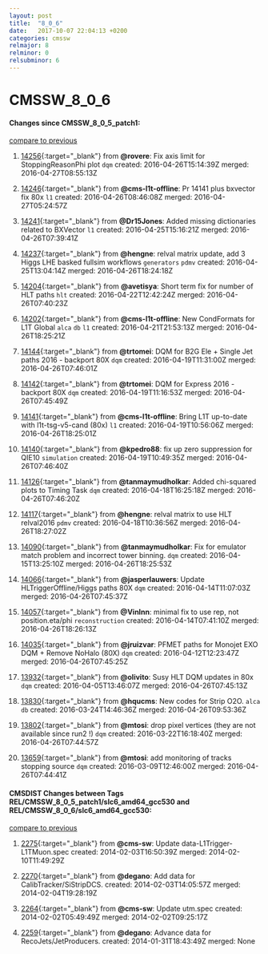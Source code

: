 ```yaml
---
layout: post
title:  "8_0_6"
date:   2017-10-07 22:04:13 +0200
categories: cmssw
relmajor: 8
relminor: 0
relsubminor: 6
---
```


# CMSSW_8_0_6
#### Changes since CMSSW_8_0_5_patch1:

[compare to previous](https://github.com/cms-sw/cmssw/compare/CMSSW_8_0_5_patch1...CMSSW_8_0_6)



1. [14256](http://github.com/cms-sw/cmssw/pull/14256){:target="_blank"}  from **@rovere**: Fix axis limit for StoppingReasonPhi plot `dqm`  created: 2016-04-26T15:14:39Z merged: 2016-04-27T08:55:13Z

1. [14246](http://github.com/cms-sw/cmssw/pull/14246){:target="_blank"}  from **@cms-l1t-offline**: Pr 14141 plus bxvector fix 80x `l1`  created: 2016-04-26T08:46:08Z merged: 2016-04-27T05:24:57Z

1. [14241](http://github.com/cms-sw/cmssw/pull/14241){:target="_blank"}  from **@Dr15Jones**: Added missing dictionaries related to BXVector `l1`  created: 2016-04-25T15:16:21Z merged: 2016-04-26T07:39:41Z

1. [14237](http://github.com/cms-sw/cmssw/pull/14237){:target="_blank"}  from **@hengne**: relval matrix update, add 3 Higgs LHE basked fullsim workflows `generators`  `pdmv`  created: 2016-04-25T13:04:14Z merged: 2016-04-26T18:24:18Z

1. [14204](http://github.com/cms-sw/cmssw/pull/14204){:target="_blank"}  from **@avetisya**: Short term fix for number of HLT paths `hlt`  created: 2016-04-22T12:42:24Z merged: 2016-04-26T07:40:23Z

1. [14202](http://github.com/cms-sw/cmssw/pull/14202){:target="_blank"}  from **@cms-l1t-offline**: New CondFormats for L1T Global `alca`  `db`  `l1`  created: 2016-04-21T21:53:13Z merged: 2016-04-26T18:25:21Z

1. [14144](http://github.com/cms-sw/cmssw/pull/14144){:target="_blank"}  from **@trtomei**: DQM for B2G Ele + Single Jet paths 2016 - backport 80X `dqm`  created: 2016-04-19T11:31:00Z merged: 2016-04-26T07:46:01Z

1. [14142](http://github.com/cms-sw/cmssw/pull/14142){:target="_blank"}  from **@trtomei**: DQM for Express 2016 - backport 80X `dqm`  created: 2016-04-19T11:16:53Z merged: 2016-04-26T07:45:49Z

1. [14141](http://github.com/cms-sw/cmssw/pull/14141){:target="_blank"}  from **@cms-l1t-offline**: Bring L1T up-to-date with l1t-tsg-v5-cand (80x) `l1`  created: 2016-04-19T10:56:06Z merged: 2016-04-26T18:25:01Z

1. [14140](http://github.com/cms-sw/cmssw/pull/14140){:target="_blank"}  from **@kpedro88**: fix up zero suppression for QIE10 `simulation`  created: 2016-04-19T10:49:35Z merged: 2016-04-26T07:46:40Z

1. [14126](http://github.com/cms-sw/cmssw/pull/14126){:target="_blank"}  from **@tanmaymudholkar**: Added chi-squared plots to Timing Task `dqm`  created: 2016-04-18T16:25:18Z merged: 2016-04-26T07:46:20Z

1. [14117](http://github.com/cms-sw/cmssw/pull/14117){:target="_blank"}  from **@hengne**: relval matrix to use HLT relval2016  `pdmv`  created: 2016-04-18T10:36:56Z merged: 2016-04-26T18:27:02Z

1. [14090](http://github.com/cms-sw/cmssw/pull/14090){:target="_blank"}  from **@tanmaymudholkar**: Fix for emulator match problem and incorrect tower binning. `dqm`  created: 2016-04-15T13:25:10Z merged: 2016-04-26T18:25:53Z

1. [14066](http://github.com/cms-sw/cmssw/pull/14066){:target="_blank"}  from **@jasperlauwers**: Update HLTriggerOffline/Higgs paths 80X `dqm`  created: 2016-04-14T11:07:03Z merged: 2016-04-26T07:45:37Z

1. [14057](http://github.com/cms-sw/cmssw/pull/14057){:target="_blank"}  from **@VinInn**: minimal fix to use rep, not position.eta/phi `reconstruction`  created: 2016-04-14T07:41:10Z merged: 2016-04-26T18:26:13Z

1. [14035](http://github.com/cms-sw/cmssw/pull/14035){:target="_blank"}  from **@jruizvar**: PFMET paths for Monojet EXO DQM + Remove NoHalo (80X) `dqm`  created: 2016-04-12T12:23:47Z merged: 2016-04-26T07:45:25Z

1. [13932](http://github.com/cms-sw/cmssw/pull/13932){:target="_blank"}  from **@olivito**: Susy HLT DQM updates in 80x `dqm`  created: 2016-04-05T13:46:07Z merged: 2016-04-26T07:45:13Z

1. [13830](http://github.com/cms-sw/cmssw/pull/13830){:target="_blank"}  from **@hqucms**: New codes for Strip O2O. `alca`  `db`  created: 2016-03-24T14:46:36Z merged: 2016-04-26T09:53:36Z

1. [13802](http://github.com/cms-sw/cmssw/pull/13802){:target="_blank"}  from **@mtosi**: drop pixel vertices (they are not available since run2 !) `dqm`  created: 2016-03-22T16:18:40Z merged: 2016-04-26T07:44:57Z

1. [13659](http://github.com/cms-sw/cmssw/pull/13659){:target="_blank"}  from **@mtosi**: add monitoring of tracks stopping source `dqm`  created: 2016-03-09T12:46:00Z merged: 2016-04-26T07:44:41Z

#### CMSDIST Changes between Tags REL/CMSSW_8_0_5_patch1/slc6_amd64_gcc530 and REL/CMSSW_8_0_6/slc6_amd64_gcc530:

[compare to previous](https://github.com/cms-sw/cmsdist/compare/REL/CMSSW_8_0_5_patch1/slc6_amd64_gcc530...REL/CMSSW_8_0_6/slc6_amd64_gcc530)



1. [2275](http://github.com/cms-sw/cmssw/pull/2275){:target="_blank"}  from **@cms-sw**: Update data-L1Trigger-L1TMuon.spec created: 2014-02-03T16:50:39Z merged: 2014-02-10T11:49:29Z

1. [2270](http://github.com/cms-sw/cmssw/pull/2270){:target="_blank"}  from **@degano**: Add data for CalibTracker/SiStripDCS. created: 2014-02-03T14:05:57Z merged: 2014-02-04T19:28:19Z

1. [2264](http://github.com/cms-sw/cmssw/pull/2264){:target="_blank"}  from **@cms-sw**: Update utm.spec created: 2014-02-02T05:49:49Z merged: 2014-02-02T09:25:17Z

1. [2259](http://github.com/cms-sw/cmssw/pull/2259){:target="_blank"}  from **@degano**: Advance data for RecoJets/JetProducers. created: 2014-01-31T18:43:49Z merged: None
